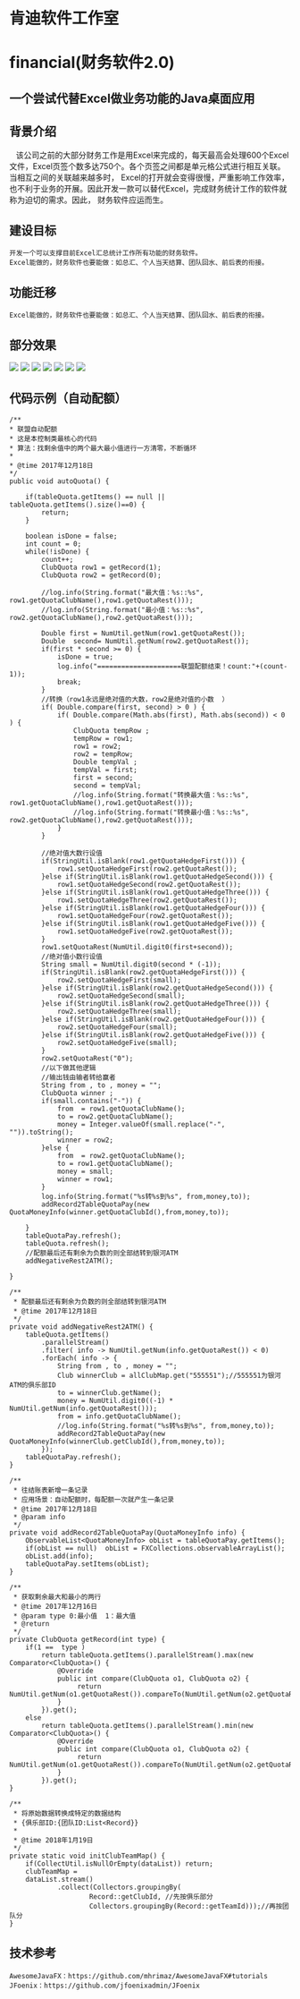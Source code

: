 # 肯迪软件工作室
# financial(财务软件2.0)
## 一个尝试代替Excel做业务功能的Java桌面应用
## 背景介绍
    该公司之前的大部分财务工作是用Excel来完成的，每天最高会处理600个Excel文件，Excel页签个数多达750个。各个页签之间都是单元格公式进行相互关联。当相互之间的关联越来越多时，
    Excel的打开就会变得很慢，严重影响工作效率，也不利于业务的开展。因此开发一款可以替代Excel，完成财务统计工作的软件就称为迫切的需求。因此，
    财务软件应运而生。
## 建设目标
    开发一个可以支撑目前Excel汇总统计工作所有功能的财务软件。
    Excel能做的，财务软件也要能做：如总汇、个人当天结算、团队回水、前后表的衔接。
## 功能迁移
    Excel能做的，财务软件也要能做：如总汇、个人当天结算、团队回水、前后表的衔接。
## 部分效果
![](https://github.com/greatkendy123/springExe/raw/master/resources/images/4.png)
![](https://github.com/greatkendy123/springExe/raw/master/resources/images/7.png)
![](https://github.com/greatkendy123/springExe/raw/master/resources/images/1.png)
![](https://github.com/greatkendy123/springExe/raw/master/resources/images/2.png)
![](https://github.com/greatkendy123/springExe/raw/master/resources/images/5.png)
![](https://github.com/greatkendy123/springExe/raw/master/resources/images/6.png)
![](https://github.com/greatkendy123/springExe/raw/master/resources/images/3.png)

## 代码示例（自动配额）
	/**
	* 联盟自动配额
	* 这是本控制类最核心的代码
	* 算法：找剩余值中的两个最大最小值进行一方清零，不断循环
	* 
	* @time 2017年12月18日
	*/
    public void autoQuota() {
    	
    	if(tableQuota.getItems() == null || tableQuota.getItems().size()==0) {
    		return;
    	}
    	
    	boolean isDone = false;
    	int count = 0;
    	while(!isDone) {
    		count++;
    		ClubQuota row1 = getRecord(1);
			ClubQuota row2 = getRecord(0);
			
			//log.info(String.format("最大值：%s::%s", row1.getQuotaClubName(),row1.getQuotaRest()));
			//log.info(String.format("最小值：%s::%s", row2.getQuotaClubName(),row2.getQuotaRest()));
			
			Double first = NumUtil.getNum(row1.getQuotaRest());
			Double  second= NumUtil.getNum(row2.getQuotaRest());
			if(first * second >= 0) {
				isDone = true;
				log.info("=====================联盟配额结束！count:"+(count-1));
				break;
			}
			//转换（row1永远是绝对值的大数，row2是绝对值的小数	）
			if( Double.compare(first, second) > 0 ) {
				if( Double.compare(Math.abs(first), Math.abs(second)) < 0 ) {
					ClubQuota tempRow ;
					tempRow = row1;
					row1 = row2;
					row2 = tempRow;
					Double tempVal ;
					tempVal = first;
					first = second;
					second = tempVal;
					//log.info(String.format("转换最大值：%s::%s", row1.getQuotaClubName(),row1.getQuotaRest()));
					//log.info(String.format("转换最小值：%s::%s", row2.getQuotaClubName(),row2.getQuotaRest()));
				}
			}
			
			//绝对值大数行设值
			if(StringUtil.isBlank(row1.getQuotaHedgeFirst())) {
				row1.setQuotaHedgeFirst(row2.getQuotaRest());
			}else if(StringUtil.isBlank(row1.getQuotaHedgeSecond())) {
				row1.setQuotaHedgeSecond(row2.getQuotaRest());
			}else if(StringUtil.isBlank(row1.getQuotaHedgeThree())) {
				row1.setQuotaHedgeThree(row2.getQuotaRest());
			}else if(StringUtil.isBlank(row1.getQuotaHedgeFour())) {
				row1.setQuotaHedgeFour(row2.getQuotaRest());
			}else if(StringUtil.isBlank(row1.getQuotaHedgeFive())) {
				row1.setQuotaHedgeFive(row2.getQuotaRest());
			}
			row1.setQuotaRest(NumUtil.digit0(first+second));
			//绝对值小数行设值
			String small = NumUtil.digit0(second * (-1));
			if(StringUtil.isBlank(row2.getQuotaHedgeFirst())) {
				row2.setQuotaHedgeFirst(small);
			}else if(StringUtil.isBlank(row2.getQuotaHedgeSecond())) {
				row2.setQuotaHedgeSecond(small);
			}else if(StringUtil.isBlank(row2.getQuotaHedgeThree())) {
				row2.setQuotaHedgeThree(small);
			}else if(StringUtil.isBlank(row2.getQuotaHedgeFour())) {
				row2.setQuotaHedgeFour(small);
			}else if(StringUtil.isBlank(row2.getQuotaHedgeFive())) {
				row2.setQuotaHedgeFive(small);
			}
			row2.setQuotaRest("0");
			//以下做其他逻辑
			//输出钱由输者转给赢者
			String from , to , money = "";
			ClubQuota winner ;
			if(small.contains("-")) {
				from  = row1.getQuotaClubName();
				to = row2.getQuotaClubName();
				money = Integer.valueOf(small.replace("-", "")).toString();
				winner = row2;
			}else {
				from  = row2.getQuotaClubName();
				to = row1.getQuotaClubName();
				money = small;
				winner = row1;
			}
			log.info(String.format("%s转%s到%s", from,money,to));
			addRecord2TableQuotaPay(new QuotaMoneyInfo(winner.getQuotaClubId(),from,money,to));
			
		}
    	tableQuotaPay.refresh();
		tableQuota.refresh();
		//配额最后还有剩余为负数的则全部结转到银河ATM
		addNegativeRest2ATM();
    	
    }
    
    /**
     * 配额最后还有剩余为负数的则全部结转到银河ATM
     * @time 2017年12月18日
     */
    private void addNegativeRest2ATM() {
    	tableQuota.getItems()
    		.parallelStream()
    		.filter( info -> NumUtil.getNum(info.getQuotaRest()) < 0)
    		.forEach( info -> {
    			String from , to , money = "";
    			Club winnerClub = allClubMap.get("555551");//555551为银河ATM的俱乐部ID
    			to = winnerClub.getName();		
    			money = NumUtil.digit0((-1) * NumUtil.getNum(info.getQuotaRest()));
    			from = info.getQuotaClubName();
    			//log.info(String.format("%s转%s到%s", from,money,to));
    			addRecord2TableQuotaPay(new QuotaMoneyInfo(winnerClub.getClubId(),from,money,to));
    		});
    	tableQuotaPay.refresh();
    }
    
    /**
     * 往结账表新增一条记录
     * 应用场景：自动配额时，每配额一次就产生一条记录
     * @time 2017年12月18日
     * @param info
     */
    private void addRecord2TableQuotaPay(QuotaMoneyInfo info) {
    	ObservableList<QuotaMoneyInfo> obList = tableQuotaPay.getItems();
    	if(obList == null)  obList = FXCollections.observableArrayList();
    	obList.add(info);
    	tableQuotaPay.setItems(obList);
    }
    
	/**
	 * 获取剩余最大和最小的两行
	 * @time 2017年12月16日
	 * @param type 0:最小值  1：最大值 
	 * @return
	 */
    private ClubQuota getRecord(int type) {
    	if(1 ==  type )
	    	return tableQuota.getItems().parallelStream().max(new Comparator<ClubQuota>() {  
	            @Override  
	            public int compare(ClubQuota o1, ClubQuota o2) {  
	                 return NumUtil.getNum(o1.getQuotaRest()).compareTo(NumUtil.getNum(o2.getQuotaRest()));  
	            }  
	        }).get();  
    	else
	    	return tableQuota.getItems().parallelStream().min(new Comparator<ClubQuota>() {  
	            @Override  
	            public int compare(ClubQuota o1, ClubQuota o2) {  
	                 return NumUtil.getNum(o1.getQuotaRest()).compareTo(NumUtil.getNum(o2.getQuotaRest()));  
	            }  
	        }).get();  
    }

	/**
	 * 将原始数据转换成特定的数据结构
	 * {俱乐部ID:{团队ID:List<Record}}
	 * 
	 * @time 2018年1月19日
	 */
	private static void initClubTeamMap() {
		if(CollectUtil.isNullOrEmpty(dataList)) return;
		clubTeamMap = 
		dataList.stream()
			    .collect(Collectors.groupingBy(
			    		Record::getClubId, //先按俱乐部分
			    		Collectors.groupingBy(Record::getTeamId)));//再按团队分
	}
	
## 技术参考
    AwesomeJavaFX：https://github.com/mhrimaz/AwesomeJavaFX#tutorials
    JFoenix：https://github.com/jfoenixadmin/JFoenix
